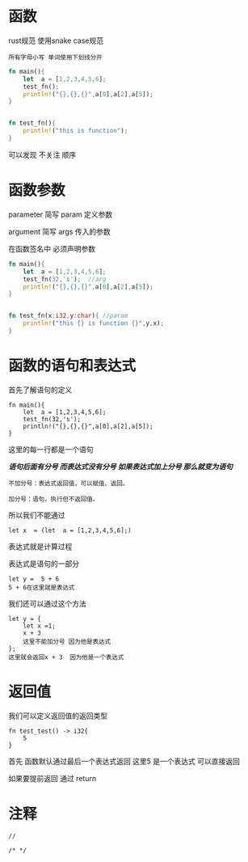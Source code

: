 # 函数

rust规范 使用snake case规范

```
所有字母小写 单词使用下划线分开
```

```rust
fn main(){
    let  a = [1,2,3,4,5,6];
    test_fn();
    println!("{},{},{}",a[0],a[2],a[5]);
}


fn test_fn(){
    println!("this is function");
}
```

可以发现 不关注 顺序

# 函数参数

parameter 简写 param 定义参数

argument 简写 args 传入的参数

在函数签名中 必须声明参数

```rust
fn main(){
    let  a = [1,2,3,4,5,6];
    test_fn(32,'s');  //arg
    println!("{},{},{}",a[0],a[2],a[5]);
}


fn test_fn(x:i32,y:char){ //param
    println!("this {} is function {}",y,x);
}
```

# 函数的语句和表达式

首先了解语句的定义 

```
fn main(){
    let  a = [1,2,3,4,5,6];
    test_fn(32,'s');
    println!("{},{},{}",a[0],a[2],a[5]);
}
```

这里的每一行都是一个语句   

***语句后面有分号 而表达式没有分号 如果表达式加上分号 那么就变为语句***

```
不加分号：表达式返回值，可以赋值、返回。

加分号：语句，执行但不返回值。
```

所以我们不能通过

```
let x  = (let  a = [1,2,3,4,5,6];)
```

表达式就是计算过程

表达式是语句的一部分

```
let y =  5 + 6
5 + 6在这里就是表达式 
```

我们还可以通过这个方法

```
let y = {
	let x =1;
	x + 3  
	这里不能加分号 因为他是表达式
};
这里就会返回x + 3  因为他是一个表达式
```

# 返回值

我们可以定义返回值的返回类型

```
fn test_test() -> i32{
	5
}
```

首先 函数默认通过最后一个表达式返回 这里5 是一个表达式 可以直接返回

如果要提前返回 通过 return

# 注释

```
//

/* */
```

